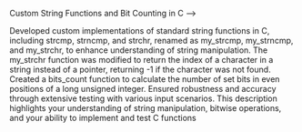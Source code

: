 Custom String Functions and Bit Counting in C --> 

Developed custom implementations of standard string functions in C, including strcmp, strncmp, and strchr, renamed as my_strcmp, my_strncmp, and my_strchr, to enhance understanding of string manipulation.
The my_strchr function was modified to return the index of a character in a string instead of a pointer, returning -1 if the character was not found.
Created a bits_count function to calculate the number of set bits in even positions of a long unsigned integer.
Ensured robustness and accuracy through extensive testing with various input scenarios.
This description highlights your understanding of string manipulation, bitwise operations, and your ability to implement and test C functions
